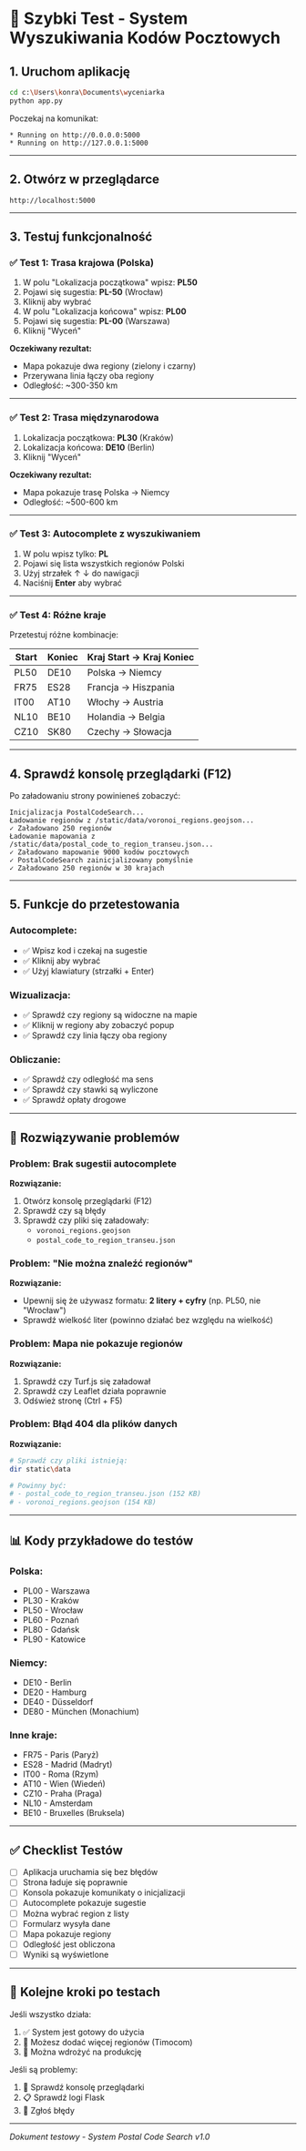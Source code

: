 # 🚀 Szybki Test - System Wyszukiwania Kodów Pocztowych

## 1. Uruchom aplikację

```bash
cd c:\Users\konra\Documents\wyceniarka
python app.py
```

Poczekaj na komunikat:
```
* Running on http://0.0.0.0:5000
* Running on http://127.0.0.1:5000
```

---

## 2. Otwórz w przeglądarce

```
http://localhost:5000
```

---

## 3. Testuj funkcjonalność

### ✅ Test 1: Trasa krajowa (Polska)
1. W polu "Lokalizacja początkowa" wpisz: **PL50**
2. Pojawi się sugestia: **PL-50** (Wrocław)
3. Kliknij aby wybrać
4. W polu "Lokalizacja końcowa" wpisz: **PL00**
5. Pojawi się sugestia: **PL-00** (Warszawa)
6. Kliknij "Wyceń"

**Oczekiwany rezultat:**
- Mapa pokazuje dwa regiony (zielony i czarny)
- Przerywana linia łączy oba regiony
- Odległość: ~300-350 km

---

### ✅ Test 2: Trasa międzynarodowa
1. Lokalizacja początkowa: **PL30** (Kraków)
2. Lokalizacja końcowa: **DE10** (Berlin)
3. Kliknij "Wyceń"

**Oczekiwany rezultat:**
- Mapa pokazuje trasę Polska → Niemcy
- Odległość: ~500-600 km

---

### ✅ Test 3: Autocomplete z wyszukiwaniem
1. W polu wpisz tylko: **PL**
2. Pojawi się lista wszystkich regionów Polski
3. Użyj strzałek ↑ ↓ do nawigacji
4. Naciśnij **Enter** aby wybrać

---

### ✅ Test 4: Różne kraje
Przetestuj różne kombinacje:

| Start | Koniec | Kraj Start → Kraj Koniec |
|-------|--------|--------------------------|
| PL50 | DE10 | Polska → Niemcy |
| FR75 | ES28 | Francja → Hiszpania |
| IT00 | AT10 | Włochy → Austria |
| NL10 | BE10 | Holandia → Belgia |
| CZ10 | SK80 | Czechy → Słowacja |

---

## 4. Sprawdź konsolę przeglądarki (F12)

Po załadowaniu strony powinieneś zobaczyć:

```
Inicjalizacja PostalCodeSearch...
Ładowanie regionów z /static/data/voronoi_regions.geojson...
✓ Załadowano 250 regionów
Ładowanie mapowania z /static/data/postal_code_to_region_transeu.json...
✓ Załadowano mapowanie 9000 kodów pocztowych
✓ PostalCodeSearch zainicjalizowany pomyślnie
✓ Załadowano 250 regionów w 30 krajach
```

---

## 5. Funkcje do przetestowania

### Autocomplete:
- ✅ Wpisz kod i czekaj na sugestie
- ✅ Kliknij aby wybrać
- ✅ Użyj klawiatury (strzałki + Enter)

### Wizualizacja:
- ✅ Sprawdź czy regiony są widoczne na mapie
- ✅ Kliknij w regiony aby zobaczyć popup
- ✅ Sprawdź czy linia łączy oba regiony

### Obliczanie:
- ✅ Sprawdź czy odległość ma sens
- ✅ Sprawdź czy stawki są wyliczone
- ✅ Sprawdź opłaty drogowe

---

## 🐛 Rozwiązywanie problemów

### Problem: Brak sugestii autocomplete
**Rozwiązanie:**
1. Otwórz konsolę przeglądarki (F12)
2. Sprawdź czy są błędy
3. Sprawdź czy pliki się załadowały:
   - `voronoi_regions.geojson`
   - `postal_code_to_region_transeu.json`

### Problem: "Nie można znaleźć regionów"
**Rozwiązanie:**
- Upewnij się że używasz formatu: **2 litery + cyfry** (np. PL50, nie "Wrocław")
- Sprawdź wielkość liter (powinno działać bez względu na wielkość)

### Problem: Mapa nie pokazuje regionów
**Rozwiązanie:**
1. Sprawdź czy Turf.js się załadował
2. Sprawdź czy Leaflet działa poprawnie
3. Odśwież stronę (Ctrl + F5)

### Problem: Błąd 404 dla plików danych
**Rozwiązanie:**
```bash
# Sprawdź czy pliki istnieją:
dir static\data

# Powinny być:
# - postal_code_to_region_transeu.json (152 KB)
# - voronoi_regions.geojson (154 KB)
```

---

## 📊 Kody przykładowe do testów

### Polska:
- PL00 - Warszawa
- PL30 - Kraków  
- PL50 - Wrocław
- PL60 - Poznań
- PL80 - Gdańsk
- PL90 - Katowice

### Niemcy:
- DE10 - Berlin
- DE20 - Hamburg
- DE40 - Düsseldorf
- DE80 - München (Monachium)

### Inne kraje:
- FR75 - Paris (Paryż)
- ES28 - Madrid (Madryt)
- IT00 - Roma (Rzym)
- AT10 - Wien (Wiedeń)
- CZ10 - Praha (Praga)
- NL10 - Amsterdam
- BE10 - Bruxelles (Bruksela)

---

## ✅ Checklist Testów

- [ ] Aplikacja uruchamia się bez błędów
- [ ] Strona ładuje się poprawnie
- [ ] Konsola pokazuje komunikaty o inicjalizacji
- [ ] Autocomplete pokazuje sugestie
- [ ] Można wybrać region z listy
- [ ] Formularz wysyła dane
- [ ] Mapa pokazuje regiony
- [ ] Odległość jest obliczona
- [ ] Wyniki są wyświetlone

---

## 🎯 Kolejne kroki po testach

Jeśli wszystko działa:
1. ✅ System jest gotowy do użycia
2. 📝 Możesz dodać więcej regionów (Timocom)
3. 🚀 Można wdrożyć na produkcję

Jeśli są problemy:
1. 🐛 Sprawdź konsolę przeglądarki
2. 📋 Sprawdź logi Flask
3. 📧 Zgłoś błędy

---

*Dokument testowy - System Postal Code Search v1.0*
